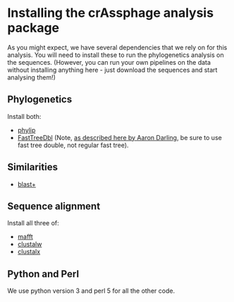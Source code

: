 # Installing the crAssphage analysis package

As you might expect, we have several dependencies that we rely on for this analysis. You will need to install these to run the phylogenetics analysis on the sequences. (However, you can run your own pipelines on the data without installing anything here - just download the sequences and start analysing them!)

## Phylogenetics

Install both:
- [phylip](http://evolution.genetics.washington.edu/phylip/)
- [FastTreeDbl](http://microbesonline.org/fasttree/) (Note, [as described here by Aaron Darling](http://darlinglab.org/blog/2015/03/23/not-so-fast-fasttree.html), be sure to use fast tree double, not regular fast tree).

## Similarities
- [blast+](https://blast.ncbi.nlm.nih.gov/Blast.cgi?PAGE_TYPE=BlastDocs&DOC_TYPE=Download)

## Sequence alignment

Install all three of:
- [mafft](http://mafft.cbrc.jp/alignment/software/)
- [clustalw](http://www.clustal.org/clustal2/)
- [clustalx](http://www.clustal.org/clustal2/)


## Python and Perl

We use python version 3 and perl 5 for all the other code.
